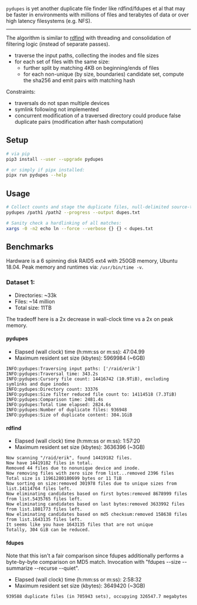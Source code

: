 `pydupes` is yet another duplicate file finder like rdfind/fdupes et al
that may be faster in environments with millions of files and terabytes
of data or over high latency filesystems (e.g. NFS).

-------------------

The algorithm is similar to [rdfind](https://github.com/pauldreik/rdfind) with threading and consolidation of
filtering logic (instead of separate passes).
- traverse the input paths, collecting the inodes and file sizes
- for each set of files with the same size:
  - further split by matching 4KB on beginning/ends of files
  - for each non-unique (by size, boundaries) candidate set, compute the sha256 and emit pairs with matching hash

Constraints:
- traversals do not span multiple devices
- symlink following not implemented
- concurrent modification of a traversed directory could produce false duplicate pairs 
(modification after hash computation)

## Setup
```bash
# via pip
pip3 install --user --upgrade pydupes

# or simply if pipx installed:
pipx run pydupes --help
```

## Usage

```bash
# Collect counts and stage the duplicate files, null-delimited source-target pairs:
pydupes /path1 /path2 --progress --output dupes.txt

# Sanity check a hardlinking of all matches:
xargs -0 -n2 echo ln --force --verbose {} {} < dupes.txt
```

## Benchmarks
Hardware is a 6 spinning disk RAID5 ext4 with
250GB memory, Ubuntu 18.04. Peak memory and runtimes via:
```/usr/bin/time -v```.

### Dataset 1:
- Directories: ~33k
- Files: ~14 million
- Total size: 11TB

The tradeoff here is a 2x decrease in wall-clock time vs a 2x on peak memory.

#### pydupes
- Elapsed (wall clock) time (h:mm:ss or m:ss): 47:04.99
- Maximum resident set size (kbytes): 5969984 (~6GB)
```
INFO:pydupes:Traversing input paths: ['/raid/erik']
INFO:pydupes:Traversal time: 343.2s
INFO:pydupes:Cursory file count: 14416742 (10.9TiB), excluding symlinks and dupe inodes
INFO:pydupes:Directory count: 33376
INFO:pydupes:Size filter reduced file count to: 14114518 (7.3TiB)
INFO:pydupes:Comparison time: 2481.4s
INFO:pydupes:Total time elapsed: 2824.6s
INFO:pydupes:Number of duplicate files: 936948
INFO:pydupes:Size of duplicate content: 304.1GiB
```

#### rdfind
- Elapsed (wall clock) time (h:mm:ss or m:ss): 1:57:20
- Maximum resident set size (kbytes): 3636396 (~3GB)
```
Now scanning "/raid/erik", found 14419182 files.
Now have 14419182 files in total.
Removed 44 files due to nonunique device and inode.
Now removing files with zero size from list...removed 2396 files
Total size is 11961280180699 bytes or 11 TiB
Now sorting on size:removed 301978 files due to unique sizes from list.14114764 files left.
Now eliminating candidates based on first bytes:removed 8678999 files from list.5435765 files left.
Now eliminating candidates based on last bytes:removed 3633992 files from list.1801773 files left.
Now eliminating candidates based on md5 checksum:removed 158638 files from list.1643135 files left.
It seems like you have 1643135 files that are not unique
Totally, 304 GiB can be reduced.
```

#### fdupes
Note that this isn't a fair comparison since fdupes additionally performs a byte-by-byte comparison on
MD5 match. Invocation with "fdupes --size --summarize --recurse --quiet".
- Elapsed (wall clock) time (h:mm:ss or m:ss): 2:58:32
- Maximum resident set size (kbytes): 3649420 (~3GB)
```
939588 duplicate files (in 705943 sets), occupying 326547.7 megabytes
```